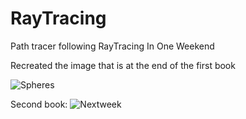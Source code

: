 # RayTracing
Path tracer following RayTracing In One Weekend

Recreated the image that is at the end of the first book

![Spheres](https://user-images.githubusercontent.com/25688981/160253488-6ae2bddd-7e3c-4f2d-aa96-b349406833bc.png)

Second book:
![Nextweek](https://github.com/TKristof09/RayTracing/assets/25688981/656abe72-30b3-419b-9d6d-74797e1d6232)
